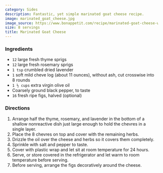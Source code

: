 ```yaml
---
category: Sides
description: Fantastic, yet simple marinated goat cheese recipe.
image: marinated_goat_cheese.jpg
image_source: https://www.bonappetit.com/recipe/marinated-goat-cheese-with-herbs-and-spices
size: 8 servings
title: Marinated Goat Cheese
---
```




### Ingredients

* `12` large fresh thyme sprigs
* `12` large fresh rosemary sprigs
* `1 tsp` crumbled dried lavender
* `1` soft mild cheve log (about 11 ounces), without ash, cut crosswise into 8 rounds
* `1 ½ cups` extra virgin olive oil
* Coarsely ground black pepper, to taste
* `16` fresh ripe figs, halved (optional)

### Directions

1. Arrange half the thyme, rosemary, and lavender in the bottom of a shallow nonreactive dish just large enough to hold the chevres in a single layer. 
2. Place the 8 chevres on top and cover with the remaining herbs. 
3. Drizzle the oil over the cheese and herbs so it covers them completely. 
4. Sprinkle with salt and pepper to taste. 
5. Cover with plastic wrap and let sit at room temperature for 24 hours. 
6. Serve, or store covered in the refrigerator and let warm to room temperature before serving. 
7. Before serving, arrange the figs decoratively around the cheese.
